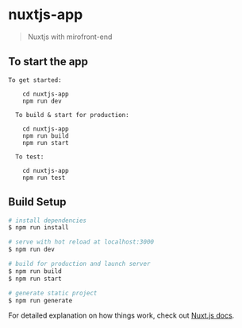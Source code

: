 # nuxtjs-app

> Nuxtjs with mirofront-end

## To start the app

```
To get started:

	cd nuxtjs-app
	npm run dev

  To build & start for production:

	cd nuxtjs-app
	npm run build
	npm run start

  To test:

	cd nuxtjs-app
	npm run test
```

## Build Setup

``` bash
# install dependencies
$ npm run install

# serve with hot reload at localhost:3000
$ npm run dev

# build for production and launch server
$ npm run build
$ npm run start

# generate static project
$ npm run generate
```

For detailed explanation on how things work, check out [Nuxt.js docs](https://nuxtjs.org).
